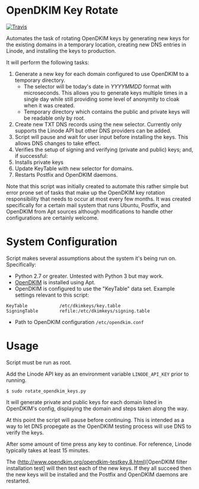 # OpenDKIM Key Rotate

[![Travis](https://img.shields.io/travis/rust-lang/rust.svg)](https://travis-ci.org/tetsuo13/OpenDKIM-Rotate-Keys)

Automates the task of rotating OpenDKIM keys by generating new keys for the
existing domains in a temporary location, creating new DNS entries in Linode,
and installing the keys to production.

It will perform the following tasks:

1. Generate a new key for each domain configured to use OpenDKIM to a
   temporary directory.
    * The selector will be today's date in *YYYYMMDD* format with
      microseconds. This allows you to generate keys multiple times in a
      single day while still providing some level of anonymity to cloak when
      it was created.
    * Temporary directory which contains the public and private keys will be
      readable only by root.
2. Create new TXT DNS records using the new selector. Currently only supports
   the Linode API but other DNS providers can be added.
3. Script will pause and wait for user input before installing the keys. This
   allows DNS changes to take effect.
4. Verifies the setup of signing and verifying (private and public) keys; and,
   if successful:
5. Installs private keys
6. Update KeyTable with new selector for domains.
6. Restarts Postfix and OpenDKIM daemons.

Note that this script was initially created to automate this rather simple but
error prone set of tasks that make up the OpenDKIM key rotation
responsibility that needs to occur at most every few months. It was created
specifically for a certain mail system that runs Ubuntu, Postfix, and OpenDKIM
from Apt sources although modifications to handle other configurations are
certainly welcome.

# System Configuration

Script makes several assumptions about the system it's being run on.
Specifically:

- Python 2.7 or greater. Untested with Python 3 but may work.
- [OpenDKIM](http://opendkim.org/) is installed using Apt.
- OpenDKIM is configured to use the "KeyTable" data set. Example settings
  relevant to this script:
```
KeyTable            /etc/dkimkeys/key.table
SigningTable        refile:/etc/dkimkeys/signing.table
```
- Path to OpenDKIM configuration `/etc/opendkim.conf`

# Usage

Script must be run as root.

Add the Linode API key as an environment variable `LINODE_API_KEY` prior to
running.

```shell
$ sudo rotate_opendkim_keys.py
```

It will generate private and public keys for each domain listed in OpenDKIM's
config, displaying the domain and steps taken along the way.

At this point the script will pause before continuing. This is intended as a
way to let DNS propegate as the OpenDKIM testing process will use DNS to
verify the keys.

After some amount of time press any key to continue. For reference, Linode
typically takes at least 15 minutes.

The
(http://www.opendkim.org/opendkim-testkey.8.html)[OpenDKIM filter installation test]
will then test each of the new keys. If they all succeed then the new keys
will be installed and the Postfix and OpenDKIM daemons are restarted.


